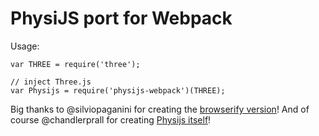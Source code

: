 # PhysiJS port for Webpack

Usage: 

```
var THREE = require('three');

// inject Three.js
var Physijs = require('physijs-webpack')(THREE);
```

Big thanks to @silviopaganini for creating the [browserify version](https://github.com/silviopaganini/physijs-browserify)!
And of course @chandlerprall for creating [Physijs itself](https://github.com/chandlerprall/Physijs)!
